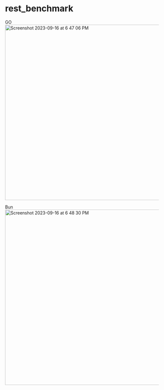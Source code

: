 # rest_benchmark

GO
<img width="572" alt="Screenshot 2023-09-16 at 6 47 06 PM" src="https://github.com/akmittal/rest_benchmark/assets/1594654/27db7e1f-2ee7-465d-b677-444249c2dd74">

Bun
<img width="572" alt="Screenshot 2023-09-16 at 6 48 30 PM" src="https://github.com/akmittal/rest_benchmark/assets/1594654/28f293f9-0911-4f56-b6a8-8c710d4c5724">

